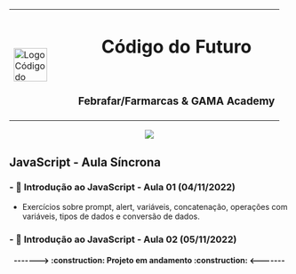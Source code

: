 <table align="center">
<td width=100px style="border:none"><img src="https://codigodofuturo.corporate.gama.academy/wp-content/uploads/sites/41/2022/08/codigo-do-futuro-Favicon-150x150.png" alt="Logo Código do Futuro" width="60" height="60">
</td>
<td border: none><h1 align="center">Código do Futuro</h1></br><h3>Febrafar/Farmarcas & GAMA Academy</h3>
</td>
</table>
<p align="center"><img src="http://img.shields.io/static/v1?label=STATUS&message=EM%20ANDAMENTO&color=GREEN&style=for-the-badge"/></p>

## JavaScript - Aula Síncrona

### - 📁 Introdução ao JavaScript - Aula 01 (04/11/2022)
* Exercícios sobre prompt, alert, variáveis, concatenação, operações com variáveis, tipos de dados e conversão de dados.

### - 📁 Introdução ao JavaScript - Aula 02 (05/11/2022)


<h4 align="center"> -------> :construction: Projeto em andamento :construction: <------- </h4>

<!--

'#68ff46'
## 🗂 Modules

### 1 Front-end

#### Class 01 | Agile Methodology
    -  Agile Methodology
    -  Tradicional model x Agile teams
    -  Agile Manifest
    -  What is Scrum?
    -  Scrum Roles
    -  Scrum Advantages
    -  Scrum: Rituals and Cerimonies
    -  Scrum: Artifacts
    -  Scrum Practices I
    -  Scrum Practices II
    -  Scrum: Backlog Refinement
    -  Kanban

#### Class 02 | GIT
    -  Presentation and introduction to the theme
    -  Installation and basic commands
    -  Github and Remote repository
    -  Branch and Merge
    -  Fork, Pull Request and Github Pages

#### Class 03 | Introduction to JavaScript
    -  Review Basic JavaScript
    -  Template String
    -  Ternary Operator
    -  Arrow Functions
    -  Arrays, Spread & Methods
    -  Objects Destructuring
    -  SPA, PWA, and Web Components
    -  Project

#### Class 04 | JavaScript Practice
    -  Explicar o conceito de infraestrutura como código
    -  O que existia antes da infraestrutura como código?
    -  2 paradigmas para a infraestrutura como código: 
        -  código imperativo vs código declarativo
    -  Ecossistema de ferramentas
        -  diferenças entre tecnologias 
        -  tecnologias que devemos conhecer
    -  O princípio da idempotência

#### Class 05 | Angular: Components
    -  O que é AWS CloudFormation?
    -  Como usar essa ferramenta?
    -  Onde usamos?
    -  Quem usa?
    -  Está na hora de praticar!

#### Class 06 | Angular: Properties and Events
    -  Integração de Classs 4 e 5

#### Class 07 | Angular: Directives
    -  O que é Ansible?
    -  Como usar essa ferramenta?
    -  Onde usamos?
    -  Quem usa?
    -  Está na hora de praticar!

#### Class 08 | Angular: Encapsulation and Pipes
    -  O que é Terraform?
    -  Como usar essa ferramenta?
    -  Onde usamos?
    -  Quem usa?
    -  Está na hora de praticar!

#### Class 09 | Angular: Routes and Modules
    -  Integração de Classs 7 e 8 

#### Class 10 | Angular: Interfaces
    -  Detalhes de TF (Terraform DSL)
    -  Escrevemos um modelo mais complexo
    -  O que é um provisionador?
    -  O que é um módulo?

#### Class 11 | Angular: Forms
    -  Detalhes de TF (Terraform DSL)
    -  Escrevemos um modelo mais complexo
    -  O que é um provisionador?
    -  O que é um módulo?

#### Class 12 | Angular: Libraries and Deploy with Firebase
    -  Integração das Classs 10 e 11

### 2 Back-end

#### Class 01 | Introduction to .NET
    -  Definir e explicar o objetivo da disciplina
    -  Enumerar e percorrer os temas vistos em Introdução à Informática e Infraestrutura I
    -  Localizar em tempo e espaço os temas vistos em um mapa do mundo da infraestrutura moderna
    -  Apresentar os conteúdos da Infraestrutura II e explicar como aumentam os conteúdos já adquiridos

#### Class 02 | .NET Frameworks
    -  Explicar o que é DevOps
    -  Problemas que ele resolve
    -  .NET Core
    -  Perfis e pessoas que atuam no ecossistema DevOps
    -  O que se espera de uma pessoa que se desenvolve nesse ecossistema

#### Class 03 | Identity Server and Visual Studio
    -  Integração de Classs 1 e 2

#### Class 04 | Object-oriented
    -  Explicar o conceito de infraestrutura como código
    -  O que existia antes da infraestrutura como código?
    -  2 paradigmas para a infraestrutura como código: 
        -  código imperativo vs código declarativo
    -  Ecossistema de ferramentas
        -  diferenças entre tecnologias 
        -  tecnologias que devemos conhecer
    -  O princípio da idempotência

#### Class 05 | SOLID Principles
    -  O que é AWS CloudFormation?
    -  Como usar essa ferramenta?
    -  Onde usamos?
    -  Quem usa?
    -  Está na hora de praticar!

#### Class 06 | Best pratices for software development and testing
    -  Integração de Classs 4 e 5

#### Class 07 | Database: Fundamentals
    -  O que é Ansible?
    -  Como usar essa ferramenta?
    -  Onde usamos?
    -  Quem usa?
    -  Está na hora de praticar!

#### Class 08 | Database: MySQL
    -  O que é Terraform?
    -  Como usar essa ferramenta?
    -  Onde usamos?
    -  Quem usa?
    -  Está na hora de praticar!

#### Class 09 | MVC Pattern, Models and Views
    -  Integração de Classs 7 e 8 

#### Class 10 | Design Patterns
    -  Detalhes de TF (Terraform DSL)
    -  Escrevemos um modelo mais complexo
    -  O que é um provisionador?
    -  O que é um módulo?

#### Class 11 | API's
    -  Detalhes de TF (Terraform DSL)
    -  Escrevemos um modelo mais complexo
    -  O que é um provisionador?
    -  O que é um módulo?

#### Class 12 | Message Brokers and Traceability ID
    -  Integração das Classs 10 e 11

#### Class 13 | Idempotence, Circuit Breaker and Telemetry
    -  O que são e para que servem?
    -  Que papel eles desempenham no mundo da infraestrutura moderna?
    -  Quais tecnologias existem?
    -  Apresentando Jenkins (e diferentes maneiras de executá-lo)
    -  Scripting como amálgama

#### Class 14 | Testing and Error handling
    -  Qual é o processo de construção e o que incluímos nele?
        -  Maven: compilação e gerenciamento de configurações
        -  Testing: Unit testing
        -  Docker: construção de imagens
    -  O que é continuous integration (CI) e por que é importante conhecer o conceito?
        -  Triggers
    -  O que é um artefato?
        -  Onde armazenamos o produto do processo Build?
        -  Princípio da imutabilidade
        -->